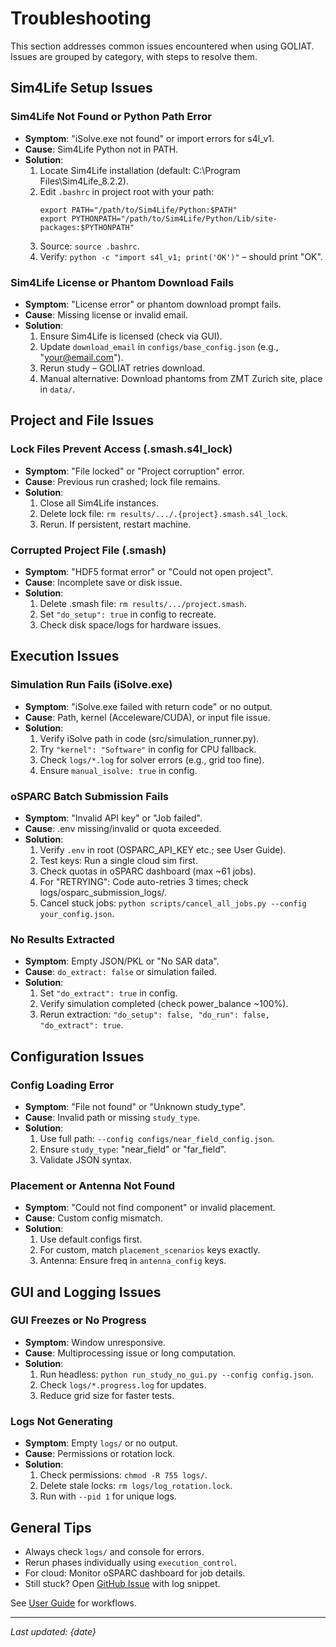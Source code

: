 # Troubleshooting

This section addresses common issues encountered when using GOLIAT. Issues are grouped by category, with steps to resolve them.

## Sim4Life Setup Issues

### Sim4Life Not Found or Python Path Error
- **Symptom**: "iSolve.exe not found" or import errors for s4l_v1.
- **Cause**: Sim4Life Python not in PATH.
- **Solution**:
  1. Locate Sim4Life installation (default: C:\Program Files\Sim4Life_8.2.2).
  2. Edit `.bashrc` in project root with your path:
     ```
     export PATH="/path/to/Sim4Life/Python:$PATH"
     export PYTHONPATH="/path/to/Sim4Life/Python/Lib/site-packages:$PYTHONPATH"
     ```
  3. Source: `source .bashrc`.
  4. Verify: `python -c "import s4l_v1; print('OK')"` – should print "OK".

### Sim4Life License or Phantom Download Fails
- **Symptom**: "License error" or phantom download prompt fails.
- **Cause**: Missing license or invalid email.
- **Solution**:
  1. Ensure Sim4Life is licensed (check via GUI).
  2. Update `download_email` in `configs/base_config.json` (e.g., "your@email.com").
  3. Rerun study – GOLIAT retries download.
  4. Manual alternative: Download phantoms from ZMT Zurich site, place in `data/`.

## Project and File Issues

### Lock Files Prevent Access (.smash.s4l_lock)
- **Symptom**: "File locked" or "Project corruption" error.
- **Cause**: Previous run crashed; lock file remains.
- **Solution**:
  1. Close all Sim4Life instances.
  2. Delete lock file: `rm results/.../.{project}.smash.s4l_lock`.
  3. Rerun. If persistent, restart machine.

### Corrupted Project File (.smash)
- **Symptom**: "HDF5 format error" or "Could not open project".
- **Cause**: Incomplete save or disk issue.
- **Solution**:
  1. Delete .smash file: `rm results/.../project.smash`.
  2. Set `"do_setup": true` in config to recreate.
  3. Check disk space/logs for hardware issues.

## Execution Issues

### Simulation Run Fails (iSolve.exe)
- **Symptom**: "iSolve.exe failed with return code" or no output.
- **Cause**: Path, kernel (Acceleware/CUDA), or input file issue.
- **Solution**:
  1. Verify iSolve path in code (src/simulation_runner.py).
  2. Try `"kernel": "Software"` in config for CPU fallback.
  3. Check `logs/*.log` for solver errors (e.g., grid too fine).
  4. Ensure `manual_isolve: true` in config.

### oSPARC Batch Submission Fails
- **Symptom**: "Invalid API key" or "Job failed".
- **Cause**: .env missing/invalid or quota exceeded.
- **Solution**:
  1. Verify `.env` in root (OSPARC_API_KEY etc.; see User Guide).
  2. Test keys: Run a single cloud sim first.
  3. Check quotas in oSPARC dashboard (max ~61 jobs).
  4. For "RETRYING": Code auto-retries 3 times; check logs/osparc_submission_logs/.
  5. Cancel stuck jobs: `python scripts/cancel_all_jobs.py --config your_config.json`.

### No Results Extracted
- **Symptom**: Empty JSON/PKL or "No SAR data".
- **Cause**: `do_extract: false` or simulation failed.
- **Solution**:
  1. Set `"do_extract": true` in config.
  2. Verify simulation completed (check power_balance ~100%).
  3. Rerun extraction: `"do_setup": false, "do_run": false, "do_extract": true`.

## Configuration Issues

### Config Loading Error
- **Symptom**: "File not found" or "Unknown study_type".
- **Cause**: Invalid path or missing `study_type`.
- **Solution**:
  1. Use full path: `--config configs/near_field_config.json`.
  2. Ensure `study_type`: "near_field" or "far_field".
  3. Validate JSON syntax.

### Placement or Antenna Not Found
- **Symptom**: "Could not find component" or invalid placement.
- **Cause**: Custom config mismatch.
- **Solution**:
  1. Use default configs first.
  2. For custom, match `placement_scenarios` keys exactly.
  3. Antenna: Ensure freq in `antenna_config` keys.

## GUI and Logging Issues

### GUI Freezes or No Progress
- **Symptom**: Window unresponsive.
- **Cause**: Multiprocessing issue or long computation.
- **Solution**:
  1. Run headless: `python run_study_no_gui.py --config config.json`.
  2. Check `logs/*.progress.log` for updates.
  3. Reduce grid size for faster tests.

### Logs Not Generating
- **Symptom**: Empty `logs/` or no output.
- **Cause**: Permissions or rotation lock.
- **Solution**:
  1. Check permissions: `chmod -R 755 logs/`.
  2. Delete stale locks: `rm logs/log_rotation.lock`.
  3. Run with `--pid 1` for unique logs.

## General Tips

- Always check `logs/` and console for errors.
- Rerun phases individually using `execution_control`.
- For cloud: Monitor oSPARC dashboard for job details.
- Still stuck? Open [GitHub Issue](https://github.com/rwydaegh/goliat/issues) with log snippet.

See [User Guide](../user_guide.md) for workflows.

---
*Last updated: {date}*